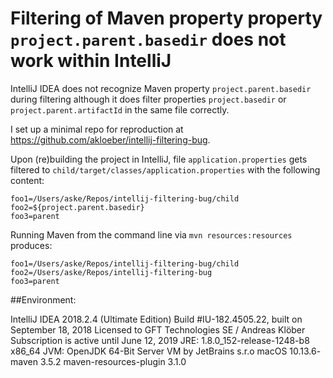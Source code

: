 # Filtering of Maven property property `project.parent.basedir` does not work within IntelliJ

IntelliJ IDEA does not recognize Maven property `project.parent.basedir` during filtering although it does filter properties `project.basedir` or `project.parent.artifactId` in the same file correctly.

I set up a minimal repo for reproduction at https://github.com/akloeber/intellij-filtering-bug.

Upon (re)building the project in IntelliJ, file `application.properties` gets filtered to `child/target/classes/application.properties` with the following content:
```properties
foo1=/Users/aske/Repos/intellij-filtering-bug/child
foo2=${project.parent.basedir}
foo3=parent
```

Running Maven from the command line via `mvn resources:resources` produces:
```properties
foo1=/Users/aske/Repos/intellij-filtering-bug/child
foo2=/Users/aske/Repos/intellij-filtering-bug
foo3=parent
```

##Environment:

IntelliJ IDEA 2018.2.4 (Ultimate Edition)
Build #IU-182.4505.22, built on September 18, 2018
Licensed to GFT Technologies SE / Andreas Klöber
Subscription is active until June 12, 2019
JRE: 1.8.0_152-release-1248-b8 x86_64
JVM: OpenJDK 64-Bit Server VM by JetBrains s.r.o
macOS 10.13.6- maven 3.5.2
maven-resources-plugin 3.1.0

